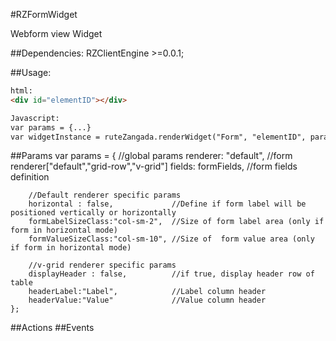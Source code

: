 #RZFormWidget

Webform view Widget  

##Dependencies:
RZClientEngine >=0.0.1;

##Usage:

```html
html:
<div id="elementID"></div>

Javascript:
var params = {...}
var widgetInstance = ruteZangada.renderWidget("Form", "elementID", params);
```
##Params
    var params = {
        //global params
        renderer: "default",            //form renderer["default","grid-row","v-grid"]
        fields: formFields,             //form fields definition
        
        //Default renderer specific params
        horizontal : false,             //Define if form label will be positioned vertically or horizontally
        formLabelSizeClass:"col-sm-2",  //Size of form label area (only if form in horizontal mode)
        formValueSizeClass:"col-sm-10", //Size of  form value area (only if form in horizontal mode)
        
        //v-grid renderer specific params
        displayHeader : false,          //if true, display header row of table
        headerLabel:"Label",            //Label column header
        headerValue:"Value"             //Value column header
    };
    
    
                


##Actions
##Events